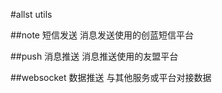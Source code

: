 #allst utils

##note 短信发送
        消息发送使用的创蓝短信平台
        
##push 消息推送
        消息推送使用的友盟平台
        
##websocket 数据推送
        与其他服务或平台对接数据








